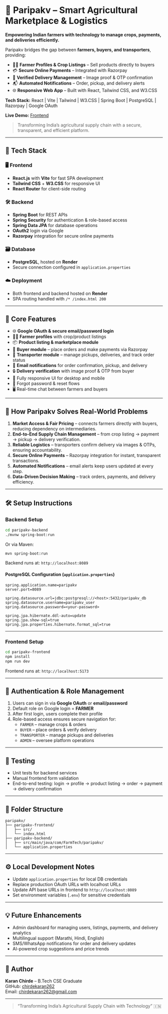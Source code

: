 # 🌾 Paripakv – Smart Agricultural Marketplace & Logistics

**Empowering Indian farmers with technology to manage crops, payments, and deliveries efficiently.**

Paripakv bridges the gap between **farmers, buyers, and transporters**, providing:
- 🧑‍🌾 **Farmer Profiles & Crop Listings** – Sell products directly to buyers
- 💳 **Secure Online Payments** – Integrated with Razorpay
- 🚚 **Verified Delivery Management** – Image proof & OTP confirmation
- 📬 **Automated Notifications** – Order, pickup, and delivery alerts
- 🌐 **Responsive Web App** – Built with React, Tailwind CSS, and W3.CSS

**Tech Stack:** React | Vite | Tailwind | W3.CSS | Spring Boot | PostgreSQL | Razorpay | Google OAuth

**Live Demo:** [Frontend](https://paripakv-krishivision.onrender.com)

> Transforming India’s agricultural supply chain with a secure, transparent, and efficient platform.

---

## 🔧 Tech Stack

### 🖥️ Frontend
- **React.js** with **Vite** for fast SPA development
- **Tailwind CSS** + **W3.CSS** for responsive UI
- **React Router** for client-side routing

### 🛠 Backend
- **Spring Boot** for REST APIs
- **Spring Security** for authentication & role-based access
- **Spring Data JPA** for database operations
- **OAuth2** login via Google
- **Razorpay** integration for secure online payments

### 🗃️ Database
- **PostgreSQL**, hosted on **Render**
- Secure connection configured in `application.properties`

### ☁️ Deployment
- Both frontend and backend hosted on **Render**
- SPA routing handled with `/* /index.html 200`

---

## 🚀 Core Features

- 🌐 **Google OAuth & secure email/password login**
- 🧑‍🌾 **Farmer profiles** with crop/product listings
- 📦 **Product listing & marketplace module**
- 🛒 **Buyer module** – place orders and make payments via Razorpay
- 🚚 **Transporter module** – manage pickups, deliveries, and track order status
- 🧾 **Email notifications** for order confirmation, pickup, and delivery
- 🔒 **Delivery verification** with image proof & OTP from buyer
- 📱 Fully responsive UI for desktop and mobile
- 🔄 Forgot password & reset flows
- 🖥️ Real-time chat between farmers and buyers

---

## 💼 How Paripakv Solves Real-World Problems

1. **Market Access & Fair Pricing** – connects farmers directly with buyers, reducing dependency on intermediaries.
2. **End-to-End Supply Chain Management** – from crop listing → payment → pickup → delivery verification.
3. **Reliable Logistics** – transporters confirm delivery via images & OTPs, ensuring accountability.
4. **Secure Online Payments** – Razorpay integration for instant, transparent transactions.
5. **Automated Notifications** – email alerts keep users updated at every step.
6. **Data-Driven Decision Making** – track orders, payments, and delivery efficiency.

---

## 🛠️ Setup Instructions

### Backend Setup
```bash
cd paripakv-backend
./mvnw spring-boot:run
```
Or via Maven:
```bash
mvn spring-boot:run
```
Backend runs at: `http://localhost:8089`

#### PostgreSQL Configuration (`application.properties`)
```properties
spring.application.name=paripakv
server.port=8089

spring.datasource.url=jdbc:postgresql://<host>:5432/paripakv_db
spring.datasource.username=paripakv_user
spring.datasource.password=<your-password>

spring.jpa.hibernate.ddl-auto=update
spring.jpa.show-sql=true
spring.jpa.properties.hibernate.format_sql=true
```

---

### Frontend Setup
```bash
cd paripakv-frontend
npm install
npm run dev
```
Frontend runs at: `http://localhost:5173`

---

## 🔐 Authentication & Role Management

1. Users can sign in via **Google OAuth** or **email/password**
2. Default role on Google login = **FARMER**
3. After first login, users complete their profile
4. Role-based access ensures secure navigation for:
   - `FARMER` – manage crops & orders
   - `BUYER` – place orders & verify delivery
   - `TRANSPORTER` – manage pickups and deliveries
   - `ADMIN` – oversee platform operations

---

## 🧪 Testing

- Unit tests for backend services
- Manual frontend form validation
- End-to-end testing: login → profile → product listing → order → payment → delivery confirmation

---

## 📁 Folder Structure

```
paripakv/
├── paripakv-frontend/
│   ├── src/
│   └── index.html
├── paripakv-backend/
│   ├── src/main/java/com/FarmTech/paripakv/
│   └── application.properties
```

---

## ⚙️ Local Development Notes

- Update `application.properties` for local DB credentials
- Replace production OAuth URLs with localhost URLs
- Update API base URLs in frontend to `http://localhost:8089`
- Set environment variables (`.env`) for sensitive credentials

---

## 💡 Future Enhancements

- Admin dashboard for managing users, listings, payments, and delivery analytics
- Multilingual support (Marathi, Hindi, English)
- SMS/WhatsApp notifications for order and delivery updates
- AI-powered crop suggestions and price trends

---

## 👤 Author

**Karan Chirde** – B.Tech CSE Graduate  
GitHub: [chirdekaran262](https://github.com/chirdekaran262)  
Email: chirdekaran262@gmail.com

---

> “Transforming India’s Agricultural Supply Chain with Technology” 🇮🇳

